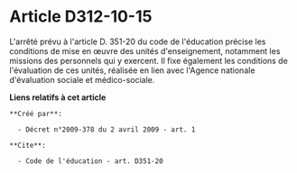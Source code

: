 # Article D312-10-15

L'arrêté prévu à l'article D. 351-20 du code de l'éducation précise les conditions de mise en œuvre des unités
d'enseignement, notamment les missions des personnels qui y exercent. Il fixe également les conditions de l'évaluation de ces
unités, réalisée en lien avec l'Agence nationale d'évaluation sociale et médico-sociale.

**Liens relatifs à cet article**

	**Créé par**:

	  - Décret n°2009-378 du 2 avril 2009 - art. 1

	**Cite**:

	  - Code de l'éducation - art. D351-20

